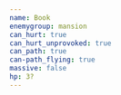 ```yaml
---
name: Book
enemygroup: mansion
can_hurt: true
can_hurt_unprovoked: true
can_path: true
can-path_flying: true
massive: false
hp: 3?
---
```

